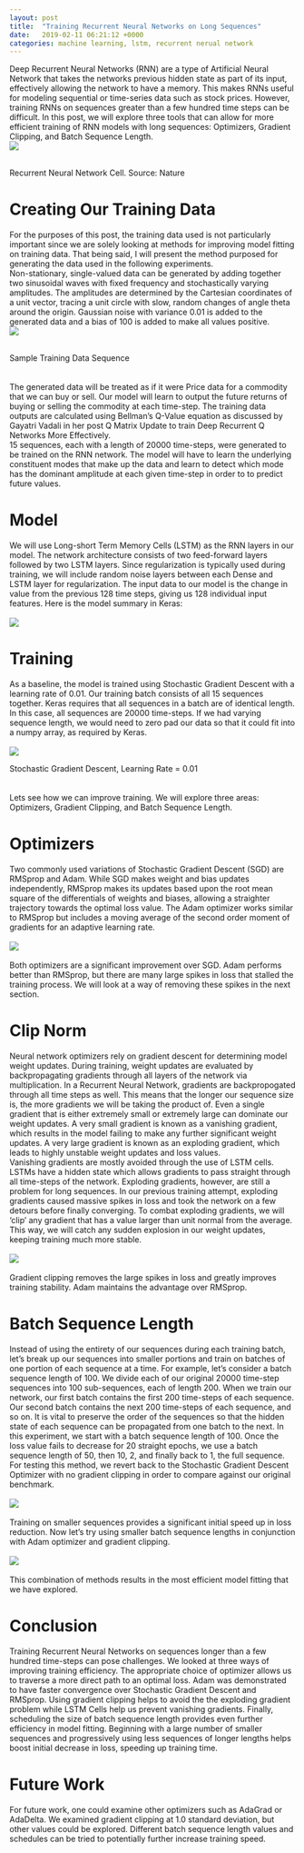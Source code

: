```yaml
---
layout: post
title:  "Training Recurrent Neural Networks on Long Sequences"
date:   2019-02-11 06:21:12 +0000
categories: machine learning, lstm, recurrent nerual network
---
```


<html>
    <body>
        <p>
    Deep Recurrent Neural Networks (RNN) are a type of Artificial Neural Network that takes the networks previous hidden state as part of its input, effectively allowing the network to have a memory. This makes RNNs useful for modeling sequential or time-series data such as stock prices. However, training RNNs on sequences greater than a few hundred time steps can be difficult. In this post, we will explore three tools that can allow for more efficient training of RNN models with long sequences: Optimizers, Gradient Clipping, and Batch Sequence Length.<br><img src="/assets/images/post5_fig1.png" style="display:block;margin-left:auto;margin-right: auto;width:auto;"><br><div style="display:block;margin-left:auto;margin-right: auto;width:auto;">Recurrent Neural Network Cell. Source: Nature</div></p>
<h1>Creating Our Training Data</h1>
<p>For the purposes of this post, the training data used is not particularly important since we are solely looking at methods for improving model fitting on training data. That being said, I will present the method purposed for generating the data used in the following experiments.<br>Non-stationary, single-valued data can be generated by adding together two sinusoidal waves with fixed frequency and stochastically varying amplitudes. The amplitudes are determined by the Cartesian coordinates of a unit vector, tracing a unit circle with slow, random changes of angle theta around the origin. Gaussian noise with variance 0.01 is added to the generated data and a bias of 100 is added to make all values positive.<br><script src="https://gist.github.com/emuccino/8c3c4b8decbf2721e258262973703358.js"  style="display:block;margin-left:auto;margin-right: auto;width:auto;"></script><img src="/assets/images/post5_fig2.png" style="display:block;margin-left:auto;margin-right: auto;width:auto;"><br><div style="display:block;margin-left:auto;margin-right: auto;width:auto;">Sample Training Data Sequence</div><br><br>The generated data will be treated as if it were Price data for a commodity that we can buy or sell. Our model will learn to output the future returns of buying or selling the commodity at each time-step. The training data outputs are calculated using Bellman’s Q-Value equation as discussed by Gayatri Vadali in her post Q Matrix Update to train Deep Recurrent Q Networks More Effectively.<br>15 sequences, each with a length of 20000 time-steps, were generated to be trained on the RNN network. The model will have to learn the underlying constituent modes that make up the data and learn to detect which mode has the dominant amplitude at each given time-step in order to to predict future values.</p>
<h1>Model</h1>
<p>We will use Long-short Term Memory Cells (LSTM) as the RNN layers in our model. The network architecture consists of two feed-forward layers followed by two LSTM layers. Since regularization is typically used during training, we will include random noise layers between each Dense and LSTM layer for regularization. The input data to our model is the change in value from the previous 128 time steps, giving us 128 individual input features. Here is the model summary in Keras:<br><br><img src="/assets/images/post5_fig3.png" class="center"></p>
<h1>Training</h1>
<p>As a baseline, the model is trained using Stochastic Gradient Descent with a learning rate of 0.01. Our training batch consists of all 15 sequences together. Keras requires that all sequences in a batch are of identical length. In this case, all sequences are 20000 time-steps. If we had varying sequence length, we would need to zero pad our data so that it could fit into a numpy array, as required by Keras.<br><br><img src="/assets/images/post5_fig4.png" class="center"><br><div style="display:block;margin-left:auto;margin-right: auto;width:auto;">Stochastic Gradient Descent, Learning Rate = 0.01</div><br><br>Lets see how we can improve training. We will explore three areas: Optimizers, Gradient Clipping, and Batch Sequence Length.</p>
<h1>Optimizers</h1>
<p>Two commonly used variations of Stochastic Gradient Descent (SGD) are RMSprop and Adam. While SGD makes weight and bias updates independently, RMSprop makes its updates based upon the root mean square of the differentials of weights and biases, allowing a straighter trajectory towards the optimal loss value. The Adam optimizer works similar to RMSprop but includes a moving average of the second order moment of gradients for an adaptive learning rate.<br><br><img src="/assets/images/post5_fig5.png" class="center"><br><br>Both optimizers are a significant improvement over SGD. Adam performs better than RMSprop, but there are many large spikes in loss that stalled the training process. We will look at a way of removing these spikes in the next section.</p>
<h1>Clip Norm</h1>
<p>Neural network optimizers rely on gradient descent for determining model weight updates. During training, weight updates are evaluated by backpropagating gradients through all layers of the network via multiplication. In a Recurrent Neural Network, gradients are backpropogated through all time steps as well. This means that the longer our sequence size is, the more gradients we will be taking the product of. Even a single gradient that is either extremely small or extremely large can dominate our weight updates. A very small gradient is known as a vanishing gradient, which results in the model failing to make any further significant weight updates. A very large gradient is known as an exploding gradient, which leads to highly unstable weight updates and loss values.<br>
Vanishing gradients are mostly avoided through the use of LSTM cells. LSTMs have a hidden state which allows gradients to pass straight through all time-steps of the network. Exploding gradients, however, are still a problem for long sequences. In our previous training attempt, exploding gradients caused massive spikes in loss and took the network on a few detours before finally converging. To combat exploding gradients, we will ‘clip’ any gradient that has a value larger than unit normal from the average. This way, we will catch any sudden explosion in our weight updates, keeping training much more stable.<br><br><img src="/assets/images/post5_fig6.png" class="center"><br><br>Gradient clipping removes the large spikes in loss and greatly improves training stability. Adam maintains the advantage over RMSprop.</p>
<h1>Batch Sequence Length</h1>
<p>Instead of using the entirety of our sequences during each training batch, let’s break up our sequences into smaller portions and train on batches of one portion of each sequence at a time. For example, let’s consider a batch sequence length of 100. We divide each of our original 20000 time-step sequences into 100 sub-sequences, each of length 200. When we train our network, our first batch contains the first 200 time-steps of each sequence. Our second batch contains the next 200 time-steps of each sequence, and so on. It is vital to preserve the order of the sequences so that the hidden state of each sequence can be propagated from one batch to the next. In this experiment, we start with a batch sequence length of 100. Once the loss value fails to decrease for 20 straight epochs, we use a batch sequence length of 50, then 10, 2, and finally back to 1, the full sequence. For testing this method, we revert back to the Stochastic Gradient Descent Optimizer with no gradient clipping in order to compare against our original benchmark.<br><br><img src="/assets/images/post5_fig7.png" class="center"><br><br>Training on smaller sequences provides a significant initial speed up in loss reduction. Now let’s try using smaller batch sequence lengths in conjunction with Adam optimizer and gradient clipping.<br><br><img src="/assets/images/post5_fig8.png" class="center"><br><br>This combination of methods results in the most efficient model fitting that we have explored.</p>
<h1>Conclusion</h1>
<p>Training Recurrent Neural Networks on sequences longer than a few hundred time-steps can pose challenges. We looked at three ways of improving training efficiency. The appropriate choice of optimizer allows us to traverse a more direct path to an optimal loss. Adam was demonstrated to have faster convergence over Stochastic Gradient Descent and RMSprop. Using gradient clipping helps to avoid the the exploding gradient problem while LSTM Cells help us prevent vanishing gradients. Finally, scheduling the size of batch sequence length provides even further efficiency in model fitting. Beginning with a large number of smaller sequences and progressively using less sequences of longer lengths helps boost initial decrease in loss, speeding up training time.</p>
<h1>Future Work</h1>
<p>For future work, one could examine other optimizers such as AdaGrad or AdaDelta. We examined gradient clipping at 1.0 standard deviation, but other values could be explored. Different batch sequence length values and schedules can be tried to potentially further increase training speed.</p>
        </body></html>

